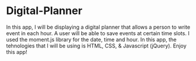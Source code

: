 # Digital-Planner
In this app, I will be displaying a digital planner that allows a person to write event in each hour. A user will be able to save events at certain time slots. I used the moment.js library for the date, time and hour. In this app, the tehnologies that I will be using is HTML, CSS, & Javascript (jQuery). Enjoy this app!